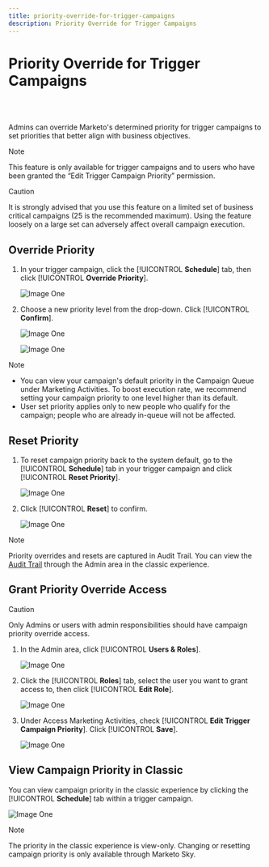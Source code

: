 ```yaml
---
title: priority-override-for-trigger-campaigns
description: Priority Override for Trigger Campaigns
---
```


# Priority Override for Trigger Campaigns

<br>&nbsp;

Admins can override Marketo's determined priority for trigger campaigns to set priorities that better align with business objectives.

>[!NOTE]
>
>This feature is only available for trigger campaigns and to users who have been granted the “Edit Trigger Campaign Priority” permission.

>[!CAUTION]
>
>It is strongly advised that you use this feature on a limited set of business critical campaigns (25 is the recommended maximum). Using the feature loosely on a large set can adversely affect overall campaign execution.

## Override Priority

1. In your trigger campaign, click the [!UICONTROL **Schedule**] tab, then click [!UICONTROL **Override Priority**].

   ![Image One](/help/sky/assets/smart-campaigns/priority-override-for-trigger-campaigns/priority-override-for-trigger-campaigns-1.png)

1. Choose a new priority level from the drop-down. Click [!UICONTROL **Confirm**].

   ![Image One](/help/sky/assets/smart-campaigns/priority-override-for-trigger-campaigns/priority-override-for-trigger-campaigns-1.png)

   ![Image One](/help/sky/assets/smart-campaigns/priority-override-for-trigger-campaigns/priority-override-for-trigger-campaigns-1.png)

>[!NOTE]
>
>* You can view your campaign's default priority in the Campaign Queue under Marketing Activities. To boost execution rate, we recommend setting your campaign priority to one level higher than its default.
>* User set priority applies only to new people who qualify for the campaign; people who are already in-queue will not be affected.

## Reset Priority

1. To reset campaign priority back to the system default, go to the [!UICONTROL **Schedule**] tab in your trigger campaign and click [!UICONTROL **Reset Priority**].

   ![Image One](/help/sky/assets/smart-campaigns/priority-override-for-trigger-campaigns/priority-override-for-trigger-campaigns-1.png)

1. Click [!UICONTROL **Reset**] to confirm.

   ![Image One](/help/sky/assets/smart-campaigns/priority-override-for-trigger-campaigns/priority-override-for-trigger-campaigns-1.png)

>[!NOTE]
>
>Priority overrides and resets are captured in Audit Trail. You can view the [Audit Trail](https://docs.marketo.com/x/GZ2t) through the Admin area in the classic experience.

## Grant Priority Override Access

>[!CAUTION]
>
>Only Admins or users with admin responsibilities should have campaign priority override access.

1. In the Admin area, click [!UICONTROL **Users & Roles**].

   ![Image One](/help/sky/assets/smart-campaigns/priority-override-for-trigger-campaigns/priority-override-for-trigger-campaigns-1.png)

1. Click the [!UICONTROL **Roles**] tab, select the user you want to grant access to, then click [!UICONTROL **Edit Role**].

   ![Image One](/help/sky/assets/smart-campaigns/priority-override-for-trigger-campaigns/priority-override-for-trigger-campaigns-1.png)

1. Under Access Marketing Activities, check [!UICONTROL **Edit Trigger Campaign Priority**]. Click [!UICONTROL **Save**].

   ![Image One](/help/sky/assets/smart-campaigns/priority-override-for-trigger-campaigns/priority-override-for-trigger-campaigns-1.png)

## View Campaign Priority in Classic

You can view campaign priority in the classic experience by clicking the [!UICONTROL **Schedule**] tab within a trigger campaign.

   ![Image One](/help/sky/assets/smart-campaigns/priority-override-for-trigger-campaigns/priority-override-for-trigger-campaigns-1.png)

>[!NOTE]
>
>The priority in the classic experience is view-only. Changing or resetting campaign priority is only available through Marketo Sky.
